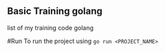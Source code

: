 ## Basic Training golang
list of my training code golang

#Run
To run the project using ```go run <PROJECT_NAME>```